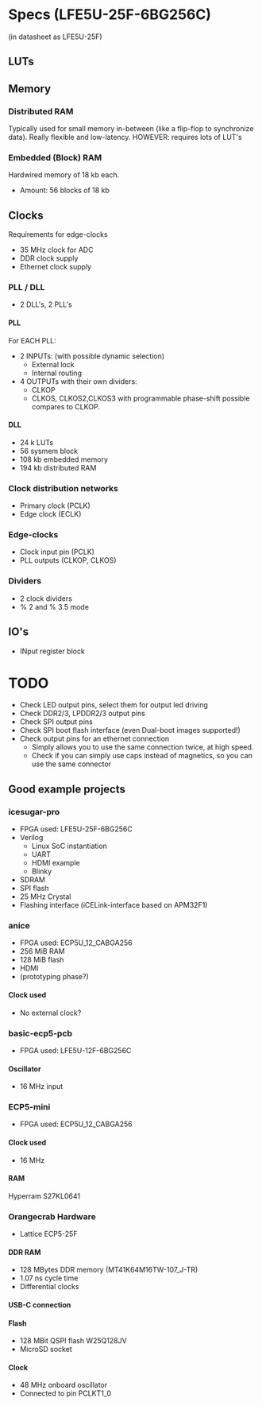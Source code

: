 # Specs (LFE5U-25F-6BG256C)
(in datasheet as LFE5U-25F)
## LUTs

## Memory
### Distributed RAM
Typically used for small memory in-between (like a flip-flop to synchronize data). Really flexible and low-latency.
HOWEVER: requires lots of LUT's


### Embedded (Block) RAM
Hardwired memory of 18 kb each.
- Amount: 56 blocks of 18 kb


## Clocks
Requirements for edge-clocks
- 35 MHz clock for ADC 
- DDR clock supply
- Ethernet clock supply


### PLL / DLL
- 2 DLL's, 2 PLL's

#### PLL

For EACH PLL:
- 2 INPUTs: (with possible dynamic selection)
	- External lock
	- Internal routing
- 4 OUTPUTs with their own dividers:
	- CLKOP
	- CLKOS, CLKOS2,CLKOS3 with programmable phase-shift possible compares to CLKOP.

#### DLL
- 24 k LUTs
- 56 sysmem block
- 108 kb embedded memory
- 194 kb distributed RAM

### Clock distribution networks
- Primary clock (PCLK)
- Edge clock (ECLK)

### Edge-clocks
- Clock input pin (PCLK)
- PLL outputs (CLKOP, CLKOS)

### Dividers
- 2 clock dividers
- % 2 and % 3.5 mode

## IO's
- INput register block

# TODO
- Check LED output pins, select them for output led driving
- Check DDR2/3, LPDDR2/3 output pins
- Check SPI output pins
- Check SPI boot flash interface (even Dual-boot images supported!)
- Check output pins for an ethernet connection
	- Simply allows you to use the same connection twice, at high speed.
	- Check if you can simply use caps instead of magnetics, so you can use the same connector


## Good example projects
### icesugar-pro
- FPGA used: LFE5U-25F-6BG256C
- Verilog
	- Linux SoC instantiation
	- UART
	- HDMI example
	- Blinky
- SDRAM
- SPI flash
- 25 MHz Crystal
- Flashing interface (iCELink-interface based on APM32F1)

### anice
- FPGA used: ECP5U_12_CABGA256
- 256 MiB RAM
- 128 MiB flash
- HDMI
- (prototyping phase?)

#### Clock used
- No external clock?


### basic-ecp5-pcb
- FPGA used: LFE5U-12F-6BG256C

#### Oscillator
- 16 MHz input

### ECP5-mini
- FPGA used: ECP5U_12_CABGA256

#### Clock used
- 16 MHz

#### RAM
Hyperram S27KL0641

### Orangecrab Hardware
- Lattice ECP5-25F

#### DDR RAM
- 128 MBytes DDR memory (MT41K64M16TW-107_J-TR)
- 1.07 ns cycle time
- Differential clocks


#### USB-C connection

#### Flash
- 128 MBit QSPI flash W25Q128JV
- MicroSD socket

#### Clock
- 48 MHz onboard oscillator
- Connected to pin PCLKT1_0
